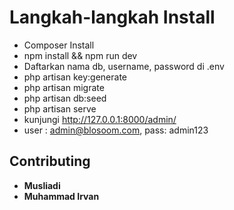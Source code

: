 <h1><b>Langkah-langkah Install</b></h1>

- Composer Install
- npm install && npm run dev
- Daftarkan nama db, username, password di .env
- php artisan key:generate
- php artisan migrate
- php artisan db:seed
- php artisan serve
- kunjungi http://127.0.0.1:8000/admin/
- user : admin@blosoom.com, pass: admin123

## Contributing

- **Musliadi**
- **Muhammad Irvan**
